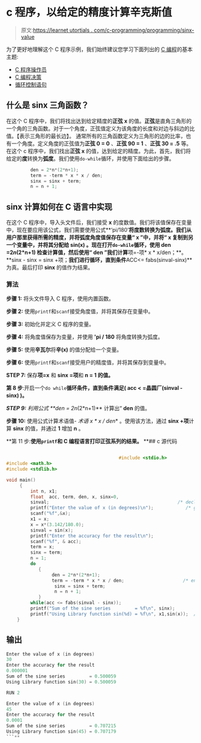 # c 程序，以给定的精度计算辛克斯值

> 原文:[https://learnet utortials . com/c-programming/programming/sinx-value](https://learnetutorials.com/c-programming/programs/sinx-value)

为了更好地理解这个 C 程序示例，我们始终建议您学习下面列出的 [C 编程](../ "C programming")的基本主题:

*   [C 程序操作员](../../c-programming/operators "C program tokens")
*   [C 编程决策](../../c-programming/decision-making-statements "C programming decision making")
*   [循环控制语句](../../c-programming/loop-control-statements)

## 什么是 sinx 三角函数？

在这个 C 程序中，我们将找出达到给定精度的**正弦 x** 的值。**正弦**是直角三角形的一个角的三角函数。对于一个角度，正弦值定义为该角度的长度和对边与斜边的比值。【表示三角形的最长边】。
通常所有的三角函数定义为三角形的边的比率，也有一个角度。定义角度的正弦值为**正弦 0 = 0** 、**正弦 90 = 1** 、**正弦 30 = .5** 等。
在这个 c 程序中，我们找出**正弦 x** 的值，达到给定的精度。为此，首先，我们将给定的**度**转换为**弧度**。我们使用`do-while`循环，并使用下面给出的步骤。

```c
         den = 2*n*(2*n+1);
         term = -term * x * x / den;
         sinx = sinx + term;
         n = n + 1;

```

## sinx 计算如何在 C 语言中实现

在这个 C 程序中，导入头文件后，我们接受 **x** 的度数值。我们将该值保存在变量中，现在要应用该公式，我们需要使用公式**‘pi/180’**将度数转换为弧度。我们从用户那里获得所需的精度，并将弧度角度值保存在变量“ **x** ”中，并将“ **x** 复制到另一个变量中，并将其分配给 **sin(x)** 。现在打开`do-while`循环，使用 **den =2*n*(2*n+1)** 检查计算值，然后使用“ **den** ”我们计算**项=-项* x * x/den；**。 **sinx - sinx = sinx +项；**我们进行循环，直到条件**ACC<= fabs(sinval-sinx)**为真。最后打印 **sinx** 的值作为结果。

### 算法

**步骤 1:** 将头文件导入 C 程序，使用内置函数。

**步骤 2:** 使用`printf`和`scanf`接受角度值，并将其保存在变量中。

**步骤 3:** 初始化并定义 C 程序的变量。

**步骤 4:** 将角度值保存为变量，并使用 **'pi / 180** 将角度转换为弧度。

**步骤 5:** 使用**辛瓦尔**将**辛(x)** 的值分配给一个变量。

**步骤 6:** 使用`printf`和`scanf`接受用户的精度值，并将其保存到变量中。

**STEP 7:** 保存**项=x** 和 **sinx =项**和 **n = 1 的值。**

**第 8 步**:开启一个`do while`**循环条件，直到条件满足( **acc < =晶圆厂(sinval - sinx)** )。**

 ****STEP 9:** 利用公式 **den = 2*n*(2*n+1)** 计算出“ **den** 的值。

**步骤 10:** 使用公式计算术语值- **术语* x * x / den** 。使用该方法，通过 **sinx +项**计算 **sinx** 的值，并通过 **1** 增加 **n** 。

**第 11 步:**使用`printf`和 C 编程语言打印正弦系列的结果。**  **## c 源代码

```c

                                          #include <stdio.h>
#include <math.h>
#include <stdlib.h>

void main()
     { 
         int n, x1;
         float  acc, term, den, x, sinx=0, 
         sinval;                                                /* declares acc, term, den, sinx, sinval as float */
         printf("Enter the value of x (in degrees)\n");            /* gets the value of x in degrees */
         scanf("%f",&x);
         x1 = x;
         x = x*(3.142/180.0);                                                 /* Converting degrees to radians*/           
         sinval = sin(x);
         printf("Enter the accuracy for the result\n");                 /* receives value of accuracy */
         scanf("%f", & acc);
         term = x;
         sinx = term;
         n = 1;
         do
            {
                 den = 2*n*(2*n+1);
                 term = -term * x * x / den;                      /* enters do while loop and use the formula to find den */
                  sinx = sinx + term;                                                    /* find term using -term*x*x/den */
                  n = n + 1;
            }
         while(acc <= fabs(sinval - sinx));                                     /* while condition checking */
         printf("Sum of the sine series         = %f\n", sinx);
         printf("Using Library function sin(%d) = %f\n", x1,sin(x));  /* prints the value of sinx */
    } 

```

## 输出

```c
Enter the value of x (in degrees)
30
Enter the accuracy for the result
0.000001
Sum of the sine series         = 0.500059
Using Library function sin(30) = 0.500059

RUN 2

Enter the value of x (in degrees)
45
Enter the accuracy for the result
0.0001
Sum of the sine series         = 0.707215
Using Library function sin(45) = 0.707179
```**